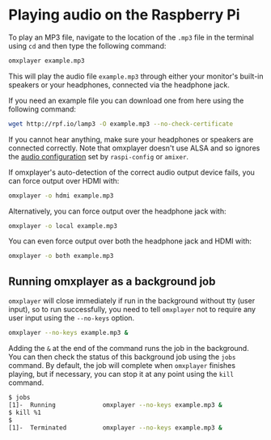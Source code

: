 # Playing audio on the Raspberry Pi

To play an MP3 file, navigate to the location of the `.mp3` file in the terminal using `cd` and then type the following command: 

```bash
omxplayer example.mp3
```
    
This will play the audio file `example.mp3` through either your monitor's built-in speakers or your headphones, connected via the headphone jack.

If you need an example file you can download one from here using the following command:

```bash
wget http://rpf.io/lamp3 -O example.mp3 --no-check-certificate
```

If you cannot hear anything, make sure your headphones or speakers are connected correctly. Note that omxplayer doesn't use ALSA and so ignores the [audio configuration](../../configuration/audio-config.md) set by `raspi-config` or `amixer`.

If omxplayer's auto-detection of the correct audio output device fails, you can force output over HDMI with:

```bash
omxplayer -o hdmi example.mp3
```

Alternatively, you can force output over the headphone jack with:

```bash
omxplayer -o local example.mp3
```

You can even force output over both the headphone jack and HDMI with:

```bash
omxplayer -o both example.mp3
```
## Running omxplayer as a background job

`omxplayer` will close immediately if run in the background without tty (user input), so to run successfully, you need to tell `omxplayer` not to require any user input using the `--no-keys` option.

```bash
omxplayer --no-keys example.mp3 &
```

Adding the `&` at the end of the command runs the job in the background. You can then check the status of this background job using the `jobs` command. By default, the job will complete when `omxplayer` finishes playing, but if necessary, you can stop it at any point using the `kill` command.

```bash
$ jobs
[1]-  Running             omxplayer --no-keys example.mp3 &
$ kill %1
$
[1]-  Terminated          omxplayer --no-keys example.mp3 &
```
